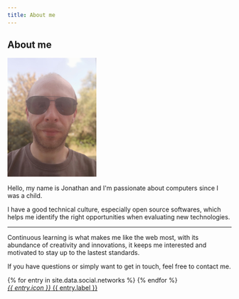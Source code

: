 ```yaml
---
title: About me
---
```

## About me

![Profile picture](/assets/images/about.jpg)

Hello, my name is Jonathan and I'm passionate about computers since I was a child.

I have a good technical culture, especially open source softwares, which helps me identify the right opportunities when evaluating new technologies.

---

Continuous learning is what makes me like the web most, with its abundance of creativity and innovations, it keeps me interested and motivated to stay up to the lastest standards.

If you have questions or simply want to get in touch, feel free to contact me.

{% for entry in site.data.social.networks %}
<a href="{{ entry.url }}" class="mui-btn mui-btn--primary" style="float: left; margin-right: 1rem">
  <i class="material-icons">{{ entry.icon }}</i>
  {{ entry.label }}
</a>
{% endfor %}